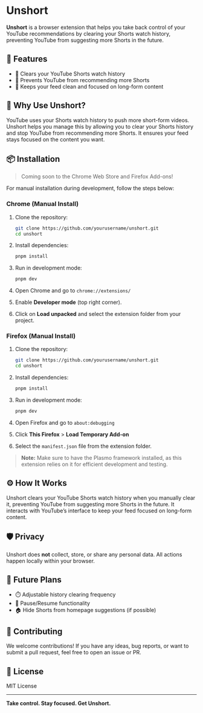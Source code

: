 # Unshort

**Unshort** is a browser extension that helps you take back control of your YouTube recommendations by clearing your Shorts watch history, preventing YouTube from suggesting more Shorts in the future.

## 🚀 Features

- 🔄 Clears your YouTube Shorts watch history
- 🧠 Prevents YouTube from recommending more Shorts
- 🧹 Keeps your feed clean and focused on long-form content

## 🧩 Why Use Unshort?

YouTube uses your Shorts watch history to push more short-form videos. Unshort helps you manage this by allowing you to clear your Shorts history and stop YouTube from recommending more Shorts. It ensures your feed stays focused on the content you want.

## 📦 Installation

> Coming soon to the Chrome Web Store and Firefox Add-ons!

For manual installation during development, follow the steps below:

### Chrome (Manual Install)

1. Clone the repository:

   ```bash
   git clone https://github.com/yourusername/unshort.git
   cd unshort
   ```

2. Install dependencies:

   ```bash
   pnpm install
   ```

3. Run in development mode:

   ```bash
   pnpm dev
   ```

4. Open Chrome and go to `chrome://extensions/`
5. Enable **Developer mode** (top right corner).
6. Click on **Load unpacked** and select the extension folder from your project.

### Firefox (Manual Install)

1. Clone the repository:

   ```bash
   git clone https://github.com/yourusername/unshort.git
   cd unshort
   ```

2. Install dependencies:

   ```bash
   pnpm install
   ```

3. Run in development mode:

   ```bash
   pnpm dev
   ```

4. Open Firefox and go to `about:debugging`
5. Click **This Firefox** > **Load Temporary Add-on**
6. Select the `manifest.json` file from the extension folder.

> **Note:** Make sure to have the Plasmo framework installed, as this extension relies on it for efficient development and testing.

## ⚙️ How It Works

Unshort clears your YouTube Shorts watch history when you manually clear it, preventing YouTube from suggesting more Shorts in the future. It interacts with YouTube’s interface to keep your feed focused on long-form content.

## 🛡️ Privacy

Unshort does **not** collect, store, or share any personal data. All actions happen locally within your browser.

## 🔮 Future Plans

- ⏱️ Adjustable history clearing frequency
- 🛑 Pause/Resume functionality
- 🏠 Hide Shorts from homepage suggestions (if possible)

## 🤝 Contributing

We welcome contributions! If you have any ideas, bug reports, or want to submit a pull request, feel free to open an issue or PR.

## 📄 License

MIT License

---

**Take control. Stay focused. Get Unshort.**
